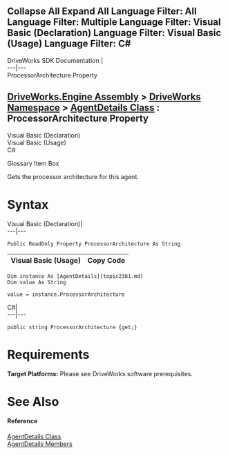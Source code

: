 Collapse All Expand All Language Filter: All  Language Filter: Multiple  Language Filter: Visual Basic (Declaration) Language Filter: Visual Basic (Usage) Language Filter: C#  
---  
DriveWorks SDK Documentation  |   
---|---  
ProcessorArchitecture Property   
  
[DriveWorks.Engine Assembly](topic2156.md) > [DriveWorks Namespace](topic2159.md) > [AgentDetails Class](topic2381.md) : ProcessorArchitecture Property  
---  
  
Visual Basic (Declaration)    
Visual Basic (Usage)    
C# 

Glossary Item Box

Gets the processor architecture for this agent. 

# Syntax

Visual Basic (Declaration)|   
---|---  
      
    
    Public ReadOnly Property ProcessorArchitecture As String  
  
Visual Basic (Usage)| Copy Code  
---|---  
      
    
    Dim instance As [AgentDetails](topic2381.md)
    Dim value As String
     
    value = instance.ProcessorArchitecture  
  
C#|   
---|---  
      
    
    public string ProcessorArchitecture {get;}  
  
# Requirements

**Target Platforms:** Please see DriveWorks software prerequisites.

# See Also

#### Reference

[AgentDetails Class](topic2381.md)   
[AgentDetails Members](topic2382.md)


